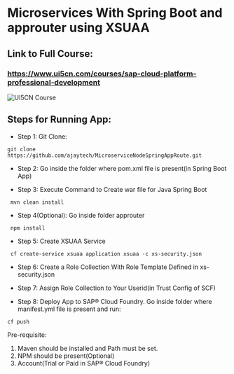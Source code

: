 # Microservices With Spring Boot and approuter using XSUAA
## Link to Full Course: 

### https://www.ui5cn.com/courses/sap-cloud-platform-professional-development

![UI5CN Course](https://thinkific-import.s3.amazonaws.com/17035/Ieao7C5YQOq5YiDdQyht_scp-professional-devimage.jpg)

## Steps for Running App: 

* Step 1: Git Clone:
```
git clone https://github.com/ajaytech/MicroserviceNodeSpringAppRoute.git
```

* Step 2: Go inside the folder where pom.xml file is present(in Spring Boot App)

* Step 3: Execute Command to Create war file for Java Spring Boot
```
 mvn clean install
 ```
 
 * Step 4(Optional): Go inside folder approuter 
```
 npm install
 ```
 
* Step 5: Create XSUAA Service
```
 cf create-service xsuaa application xsuaa -c xs-security.json
 ```
 
* Step 6: Create a Role Collection With Role Template Defined in xs-security.json
 
* Step 7: Assign Role Collection to Your Userid(in Trust Config of SCF)
 
* Step 8: Deploy App to SAP® Cloud Foundry. 
  Go inside folder where manifest.yml file is present and run:
```
cf push
```

Pre-requisite:
1. Maven should be installed and Path must be set.
2. NPM should be present(Optional)
3. Account(Trial or Paid in SAP® Cloud Foundry)

 
 
